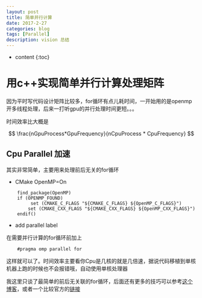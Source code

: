 ```yaml
---
layout: post
title: 简单并行计算
date: 2017-2-27
categories: blog
tags: [Parallel]
description: vision 总结
---
```


* content
{:toc}

# 用c++实现简单并行计算处理矩阵

因为平时写代码设计矩阵比较多，for循环有点儿耗时间，一开始用的是openmp开多线程处理，后来一打听gpu的并行处理时间更短。。。

时间效率比大概是

 $$ 
  \frac{nGpuProcess*GpuFrequency}{nCpuProcess * CpuFrequency} 
 $$

## Cpu Parallel 加速
其实非常简单，主要用来处理前后无关的for循环

- CMake OpenMP=On 

```
	find_package(OpenMP)
	if (OPENMP_FOUND)
	     set (CMAKE_C_FLAGS "${CMAKE_C_FLAGS} ${OpenMP_C_FLAGS}")
	    set (CMAKE_CXX_FLAGS "${CMAKE_CXX_FLAGS} ${OpenMP_CXX_FLAGS}")
	endif()
```

- add parallel label

在需要并行计算的for循环前加上

```
	#pragma omp parallel for 
```
这样就可以了。时间效率主要看你Cpu是几核的就是几倍速，据说代码移植到单核机器上跑的时候也不会报错哦，自动使用单核处理器

我这里只谈了最简单的前后无关联的for循环，后面还有更多的技巧可以参考[这个博客](http://www.opencv.org.cn/forum.php?mod=viewthread&tid=18014)，或者一个比较官方的[链接](http://on-demand.gputechconf.com/gtc/2016/presentation/s6510-jeff-larkin-targeting-gpus-openmp.pdf)

